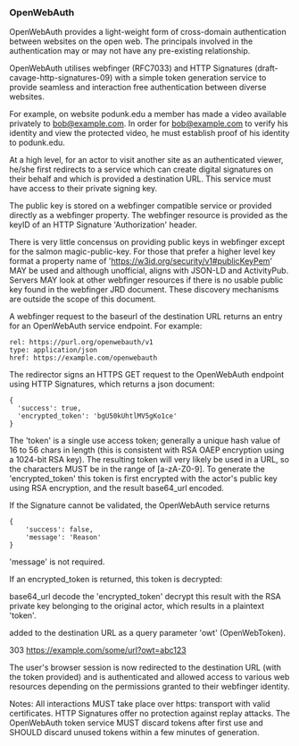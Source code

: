 ### OpenWebAuth

OpenWebAuth provides a light-weight form of cross-domain authentication between websites on the open web. The principals involved in the authentication may or may not have any pre-existing relationship. 

OpenWebAuth utilises webfinger (RFC7033) and HTTP Signatures (draft-cavage-http-signatures-09) with a simple token generation service to provide seamless and interaction free authentication between diverse websites.

For example, on website podunk.edu a member has made a video available privately to bob@example.com. In order for bob@example.com to verify his identity and view the protected video, he must establish proof of his identity to podunk.edu.

At a high level, for an actor to visit another site as an authenticated viewer, he/she first redirects to a service which can create digital signatures on their behalf and which is provided a destination URL. This service must have access to their private signing key. 

The public key is stored on a webfinger compatible service or provided directly as a webfinger property. The webfinger resource is provided as the keyID of an HTTP Signature 'Authorization' header.

There is very little concensus on providing public keys in webfinger except for the salmon magic-public-key. For those that prefer a higher level key format a property name of 'https://w3id.org/security/v1#publicKeyPem' MAY be used and although unofficial, aligns with JSON-LD and ActivityPub. Servers MAY look at other webfinger resources if there is no usable public key found in the webfinger JRD document. These discovery mechanisms are outside the scope of this document.  

A webfinger request to the baseurl of the destination URL returns an entry for an OpenWebAuth service endpoint. For example:

````
rel: https://purl.org/openwebauth/v1
type: application/json
href: https://example.com/openwebauth
````

The redirector signs an HTTPS GET request to the OpenWebAuth endpoint using HTTP Signatures, which returns a json document:

````
{
  'success': true,
  'encrypted_token': 'bgU50kUhtlMV5gKo1ce'
}
````

The 'token' is a single use access token; generally a unique hash value of 16 to 56 chars in length (this is consistent with RSA OAEP encryption using a 1024-bit RSA key). The resulting token will very likely be used in a URL, so the characters MUST be in the range of [a-zA-Z0-9]. To generate the 'encrypted\_token' this token is first encrypted with the actor's public key using RSA encryption, and the result base64\_url encoded. 

If the Signature cannot be validated, the OpenWebAuth service returns

````
{
    'success': false,
    'message': 'Reason'
}
````

'message' is not required. 

If an encrypted_token is returned, this token is decrypted:

base64\_url decode the 'encrypted_token'
decrypt this result with the RSA private key belonging to the original actor, which results in a plaintext 'token'.

added to the destination URL as a query parameter 'owt' (OpenWebToken).

303 https://example.com/some/url?owt=abc123


The user's browser session is now redirected to the destination URL (with the token provided) and is authenticated and allowed access to various web resources depending on the permissions granted to their webfinger identity. 

Notes: All interactions MUST take place over https: transport with valid certificates. HTTP Signatures offer no protection against replay attacks. The OpenWebAuth token service MUST discard tokens after first use and SHOULD discard unused tokens within a few minutes of generation.